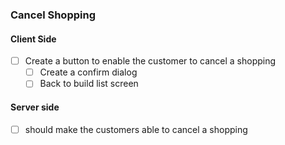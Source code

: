 ### Cancel Shopping

#### Client Side
- [ ] Create a button to enable the customer to cancel a shopping
	- [ ] Create a confirm dialog
	- [ ] Back to build list screen

#### Server side
- [ ] should make the customers able to cancel a shopping



